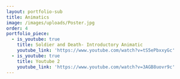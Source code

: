 ```yaml
---
layout: portfolio-sub
title: Animatics
image: /images/uploads/Poster.jpg
order: 4
portfolio_piece:
  - is_youtube: true
    title: Soldier and Death- Introductory Animatic
    youtube_link: 'https://www.youtube.com/watch?v=tS5ePbxxyGc'
  - is_youtube: true
    title: Youtube 2
    youtube_link: 'https://www.youtube.com/watch?v=3AGB8uovr9c'
---
```


